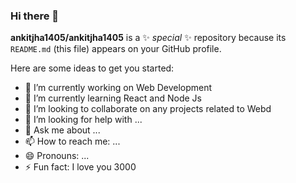 ### Hi there 👋


**ankitjha1405/ankitjha1405** is a ✨ _special_ ✨ repository because its `README.md` (this file) appears on your GitHub profile.

Here are some ideas to get you started:

- 🔭 I’m currently working on Web Development 
- 🌱 I’m currently learning React and Node Js
- 👯 I’m looking to collaborate on any projects related to Webd
- 🤔 I’m looking for help with ...
- 💬 Ask me about ...
- 📫 How to reach me: ...
- 😄 Pronouns: ...
- ⚡ Fun fact: I love you 3000

